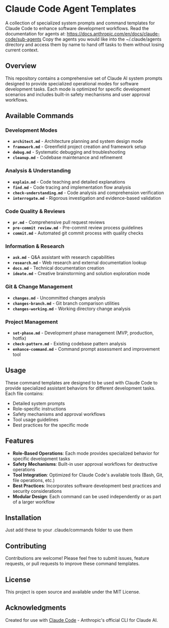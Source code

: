 # Claude Code Agent Templates

A collection of specialized system prompts and command templates for Claude Code to enhance software development workflows. Read the documentation for agents at: https://docs.anthropic.com/en/docs/claude-code/sub-agents
Copy the agents you would like into the ~/.claude/agents directory and access them by name to hand off tasks to them without losing current context.

## Overview

This repository contains a comprehensive set of Claude AI system prompts designed to provide specialized operational modes for software development tasks. Each mode is optimized for specific development scenarios and includes built-in safety mechanisms and user approval workflows.

## Available Commands

### Development Modes

- **`architect.md`** - Architecture planning and system design mode
- **`framework.md`** - Greenfield project creation and framework setup
- **`debug.md`** - Systematic debugging and troubleshooting
- **`cleanup.md`** - Codebase maintenance and refinement

### Analysis & Understanding

- **`explain.md`** - Code teaching and detailed explanations
- **`find.md`** - Code tracing and implementation flow analysis
- **`check-understanding.md`** - Code analysis and comprehension verification
- **`interrogate.md`** - Rigorous investigation and evidence-based validation

### Code Quality & Reviews

- **`pr.md`** - Comprehensive pull request reviews
- **`pre-commit review.md`** - Pre-commit review process guidelines
- **`commit.md`** - Automated git commit process with quality checks

### Information & Research

- **`ask.md`** - Q&A assistant with research capabilities
- **`research.md`** - Web research and external documentation lookup
- **`docs.md`** - Technical documentation creation
- **`ideate.md`** - Creative brainstorming and solution exploration mode

### Git & Change Management

- **`changes.md`** - Uncommitted changes analysis
- **`changes-branch.md`** - Git branch comparison utilities
- **`changes-working.md`** - Working directory change analysis

### Project Management

- **`set-phase.md`** - Development phase management (MVP, production, hotfix)
- **`check-pattern.md`** - Existing codebase pattern analysis
- **`enhance-command.md`** - Command prompt assessment and improvement tool

## Usage

These command templates are designed to be used with Claude Code to provide specialized assistant behaviors for different development tasks. Each file contains:

- Detailed system prompts
- Role-specific instructions
- Safety mechanisms and approval workflows
- Tool usage guidelines
- Best practices for the specific mode

## Features

- **Role-Based Operations**: Each mode provides specialized behavior for specific development tasks
- **Safety Mechanisms**: Built-in user approval workflows for destructive operations
- **Tool Integration**: Optimized for Claude Code's available tools (Bash, Git, file operations, etc.)
- **Best Practices**: Incorporates software development best practices and security considerations
- **Modular Design**: Each command can be used independently or as part of a larger workflow

## Installation

Just add these to your .claude/commands folder to use them

## Contributing

Contributions are welcome! Please feel free to submit issues, feature requests, or pull requests to improve these command templates.

## License

This project is open source and available under the MIT License.

## Acknowledgments

Created for use with [Claude Code](https://claude.ai/code) - Anthropic's official CLI for Claude AI.
